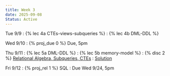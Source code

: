 ```yaml
---
title: Week 3
date: 2025-09-08
Status: Active
---
```


Tue 9/9
: {% lec 4a CTEs-views-subqueries %}
: {% lec 4b DML-DDL %}

Wed 9/10
: {% proj_due 0 %} Due, 5pm

Thu 9/11
: {% lec 5a DML-DDL %}
: {% lec 5b memory-model %}
: {% disc 2 %} [Relational Algebra, Subqueries, CTEs](https://drive.google.com/file/d/1oSJTuQJRH4SyDgGvZklZdOdgcgh86ekM/view?usp=sharing)
  : [Solution](https://drive.google.com/file/d/15GlMnSeOZffyddWFyVcYmnsvlmJA7520/view?usp=sharing)

Fri 9/12
: {% proj_rel 1 %} SQL
  : Due Wed 9/24, 5pm
